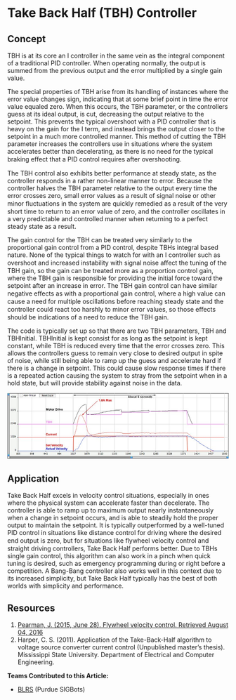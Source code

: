 # Take Back Half (TBH) Controller

## Concept

TBH is at its core an I controller in the same vein as the integral component of a traditional PID controller. When operating normally, the output is summed from the previous output and the error multiplied by a single gain value.&#x20;

The special properties of TBH arise from its handling of instances where the error value changes sign, indicating that at some brief point in time the error value equaled zero. When this occurs, the TBH parameter, or the controllers guess at its ideal output, is cut, decreasing the output relative to the setpoint. This prevents the typical overshoot with a PID controller that is heavy on the gain for the I term, and instead brings the output closer to the setpoint in a much more controlled manner. This method of cutting the TBH parameter increases the controllers use in situations where the system accelerates better than decelerating, as there is no need for the typical braking eﬀect that a PID control requires after overshooting.&#x20;

The TBH control also exhibits better performance at steady state, as the controller responds in a rather non-linear manner to error. Because the controller halves the TBH parameter relative to the output every time the error crosses zero, small error values as a result of signal noise or other minor ﬂuctuations in the system are quickly remedied as a result of the very short time to return to an error value of zero, and the controller oscillates in a very predictable and controlled manner when returning to a perfect steady state as a result.&#x20;

The gain control for the TBH can be treated very similarly to the proportional gain control from a PID control, despite TBHs integral based nature. None of the typical things to watch for with an I controller such as overshoot and increased instability with signal noise aﬀect the tuning of the TBH gain, so the gain can be treated more as a proportion control gain, where the TBH gain is responsible for providing the initial force toward the setpoint after an increase in error. The TBH gain control can have similar negative eﬀects as with a proportional gain control, where a high value can cause a need for multiple oscillations before reaching steady state and the controller could react too harshly to minor error values, so those eﬀects should be indications of a need to reduce the TBH gain.&#x20;

The code is typically set up so that there are two TBH parameters, TBH and TBHInitial. TBHInitial is kept consist for as long as the setpoint is kept constant, while TBH is reduced every time that the error crosses zero. This allows the controllers guess to remain very close to desired output in spite of noise, while still being able to ramp up the guess and accelerate hard if there is a change in setpoint. This could cause slow response times if there is a repeated action causing the system to stray from the setpoint when in a hold state, but will provide stability against noise in the data.

![ Example output of a TBH control](<../../.gitbook/assets/image (4).png>)

## Application

Take Back Half excels in velocity control situations, especially in ones where the physical system can accelerate faster than decelerate. The controller is able to ramp up to maximum output nearly instantaneously when a change in setpoint occurs, and is able to steadily hold the proper output to maintain the setpoint. It is typically outperformed by a well-tuned PID control in situations like distance control for driving where the desired end output is zero, but for situations like ﬂywheel velocity control and straight driving controllers, Take Back Half performs better. Due to TBHs single gain control, this algorithm can also work in a pinch when quick tuning is desired, such as emergency programming during or right before a competition. A Bang-Bang controller also works well in this context due to its increased simplicity, but Take Back Half typically has the best of both worlds with simplicity and performance.

## Resources

1. [Pearman, J. (2015, June 28). Flywheel velocity control. Retrieved August 04, 2016](https://www.vexforum.com/t/flywheel-velocity-control/29892)
2. Harper, C. S. (2011). Application of the Take-Back-Half algorithm to voltage source converter current control (Unpublished master’s thesis). Mississippi State University. Department of Electrical and Computer Engineering.

**Teams Contributed to this Article:**

* [BLRS](https://purduesigbots.com/) (Purdue SIGBots)
